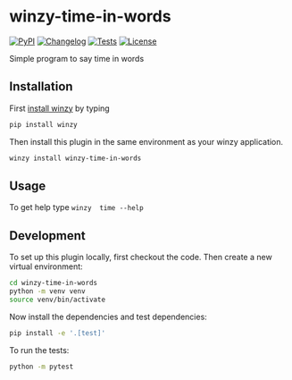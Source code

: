# winzy-time-in-words

[![PyPI](https://img.shields.io/pypi/v/winzy-time-in-words.svg)](https://pypi.org/project/winzy-time-in-words/)
[![Changelog](https://img.shields.io/github/v/release/sukhbinder/winzy-time-in-words?include_prereleases&label=changelog)](https://github.com/sukhbinder/winzy-time-in-words/releases)
[![Tests](https://github.com/sukhbinder/winzy-time-in-words/workflows/Test/badge.svg)](https://github.com/sukhbinder/winzy-time-in-words/actions?query=workflow%3ATest)
[![License](https://img.shields.io/badge/license-Apache%202.0-blue.svg)](https://github.com/sukhbinder/winzy-time-in-words/blob/main/LICENSE)

Simple program to say time in words

## Installation

First [install winzy](https://github.com/sukhbinder/winzy) by typing

```bash
pip install winzy
```

Then install this plugin in the same environment as your winzy application.
```bash
winzy install winzy-time-in-words
```
## Usage

To get help type ``winzy  time --help``

## Development

To set up this plugin locally, first checkout the code. Then create a new virtual environment:
```bash
cd winzy-time-in-words
python -m venv venv
source venv/bin/activate
```
Now install the dependencies and test dependencies:
```bash
pip install -e '.[test]'
```
To run the tests:
```bash
python -m pytest
```
